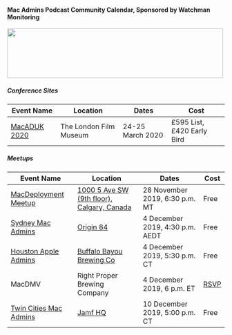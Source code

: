 #### Mac Admins Podcast Community Calendar, Sponsored by Watchman Monitoring

[<img src="https://podcast.macadmins.org/wp-content/uploads/2017/06/Watchman-Monitoring-logo-blue.png" alt="" width="500" height="115" />](https://www.watchmanmonitoring.com)

##### Conference Sites

| Event Name | Location | Dates | Cost |
|------------|----------|-------|------|
| [MacADUK 2020](https://macad.uk) | The London Film Museum | 24-25 March 2020 | £595 List, £420 Early Bird |


##### Meetups

| Event Name | Location | Dates | Cost |
|------------|----------|-------|------|
| [MacDeployment Meetup](https://macdeployment.ca) | [1000 5 Ave SW (9th floor), Calgary, Canada](https://maps.apple.com/?address=1000%205%20Ave%20SW\,%20Calgary%20AB%20T2P%204T9\,%20Canada&ll=51.049261\,-114.083826&q=1000%205%20Ave%20SW) | 28 November 2019, 6:30 p.m. MT | Free |
| [Sydney Mac Admins](https://www.meetup.com/Sydney-Mac-Admins/events/266699324/?rv=me1&_xtd=gatlbWFpbF9jbGlja9oAJDYyNmYyZjdhLTE0YzItNDQzNC1iNTEwLTA0NDYzOTE3N2U0Nw&_af=event&_af_eid=266699324) | [Origin 84](https://maps.apple.com/?address=1%20Ann%20Street,%20Surry%20Hills%20NSW%202010,%20Australia&ll=-33.882233,151.211121&q=1%20Ann%20Street&_ext=EiYp2+VbLoDxQMAxtDx+LZXmYkA5XRA20lnwQMBBRIQQ0u3mYkBQBA%3D%3D) | 4 December 2019, 4:30 p.m. AEDT | Free |
| [Houston Apple Admins](https://houstonappleadmins.org/Dec2019-Meetup/) | [Buffalo Bayou Brewing Co](https://g.page/BuffBrew?share) | 4 December 2019, 5:30 p.m. CT | Free |
| MacDMV | Right Proper Brewing Company | 4 December 2019, 6 p.m. ET | [RSVP](https://www.eventbrite.com/e/mac-dmv-december-social-tickets-83728071917?ref=eios) |
| [Twin Cities Mac Admins](https://www.eventbrite.com/e/twin-cities-mac-admins-meetup-december-10-2019-tickets-84001820707) | [Jamf HQ](https://maps.apple.com/?address=100%20Washington%20Ave%20S,%20Minneapolis,%20MN%20%2055401,%20United%20States&ll=44.981202,-93.265698&q=100%20Washington%20Ave%20S&_ext=EiYp8/aM2gR9RkAxq1z3PWlRV8A5ccyyNit+RkBBp6+YKplQV8BQAw%3D%3D) | 10 December 2019, 5:00 p.m. CT | Free | 
